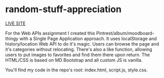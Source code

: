 # random-stuff-appreciation
[LIVE SITE](https://gvestmann.github.io/random-stuff-appreciation/)

For the Web APIs assignment I created this Pintrest/album/moodboard-thingy with a Single Page Application approach. It uses localStorage and history/location Web API to do it's magic. Users can browse the page and it's categories without relocating. There's also a like function, allowing users to put images to favorites and find them there upon return. The HTML/CSS is based on MD Bootstrap and all custom JS is vanilla. 

You'll find my code in the repo's root: index.html, script.js, style.css.